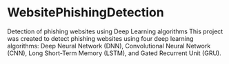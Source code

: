 # WebsitePhishingDetection
Detection of phishing websites using Deep Learning algorithms
This project was created to detect phishing websites using four deep learning algorithms: Deep Neural Network (DNN), Convolutional Neural Network (CNN), Long Short-Term Memory (LSTM), and Gated Recurrent Unit (GRU).
